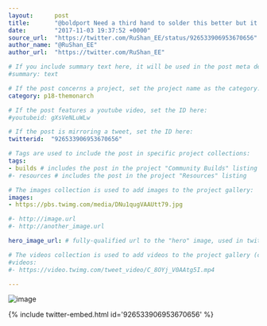 ```yaml
---
layout:      post
title:       "@boldport Need a third hand to solder this better but it works."
date:        "2017-11-03 19:37:52 +0000"
source_url:  "https://twitter.com/RuShan_EE/status/926533906953670656"
author_name: "@RuShan_EE"
author_url:  "https://twitter.com/RuShan_EE"

# If you include summary text here, it will be used in the post meta description instead of an excerpt from the post body
#summary: text

# If the post concerns a project, set the project name as the category:
category: p18-themonarch

# If the post features a youtube video, set the ID here:
#youtubeid: gXsVeNLuWLw

# If the post is mirroring a tweet, set the ID here:
twitterid:  "926533906953670656"

# Tags are used to include the post in specific project collections:
tags:
- builds # includes the post in the project "Community Builds" listing
#- resources # includes the post in the project "Resources" listing

# The images collection is used to add images to the project gallery:
images:
- https://pbs.twimg.com/media/DNu1qugVAAUtt79.jpg

#- http://image.url
#- http://another_image.url

hero_image_url: # fully-qualified url to the "hero" image, used in twitter cards for example

# The videos collection is used to add videos to the project gallery (currently only mp4):
#videos:
#- https://video.twimg.com/tweet_video/C_8OYj_V0AAtg5I.mp4

---
```


![image](https://pbs.twimg.com/media/DNu1qugVAAUtt79.jpg)

{% include twitter-embed.html id='926533906953670656' %}


